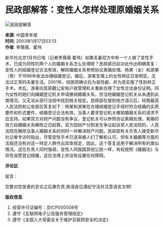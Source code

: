 # 民政部解答：变性人怎样处理原婚姻关系

![民政部解答](https://photo.sohu.com/37/72/Img147497237.gif)

**来源**: 中国青年报  
**时间**: 2003年1月17日03:13  
**作者**: 李薇薇、翟伟  

新华社北京1月16日电（记者李薇薇 翟伟）如果夫妻双方中有一个人做了变性手术，已成为同性的两个人的婚姻关系怎么处理呢？民政部日前对此作出明确答复：变性人的结婚登记合法有效，解除婚姻关系参照协议离婚处理。杨某（女）和游某（男）于1998年依法办理结婚登记。婚后，游某生理上的女性特征日渐明显，无法过正常的夫妻生活。2001年，经医院确诊后为易性癖，并为其实施了性别矫正手术。术后，游某向其原籍公安局户政管理机关重新办理了女性合法身份证明。同为女性的她们向婚姻登记机关申请撤销婚姻关系，但当地婚姻登记机关从未遇到此类情况，又无法从现行法规中找到相关规定。民政部在接到地方请示后，经商最高人民法院和公安部后答复如下：杨某和游某在办理结婚登记手续时符合结婚的实质要件和形式要件，结婚登记合法有效，当事人要求登记机关撤销婚姻关系的请求不应支持。如果双方对财产问题没有争议，登记机关可以参照协议离婚处理，离婚的效力自婚姻关系解除之日起算。双方因财产分割发生争议起诉至人民法院的，人民法院在解除当事人婚姻关系的同时一并解决财产问题。民政部有关负责人接受新华社记者专访时指出，尽管变性手术已逐渐被人们了解和认可，但有关婚姻等方面的法规还没有对这一特定人群作出具体规定，因此，这个答复适用于解决所有的类似情况。这位负责人同时强调，变性人同我国其他公民一样，有权按照《婚姻法》与异性自愿登记结婚，这在法律上并没有设置任何障碍。

**评论区**:

留言：

您要对您发表的言论之后果负责,故请各位遵纪守法并注意语言文明!

**版权信息**:

1. 经营许可证编号：京ICP000008号
2. 遵守《互联网电子公告服务管理规定》
3. 遵守《全国人大常委会关于维护互联网安全的决定》
<!-- tcd_original_link http://news.sohu.com/28/88/news205798828.shtml -->
